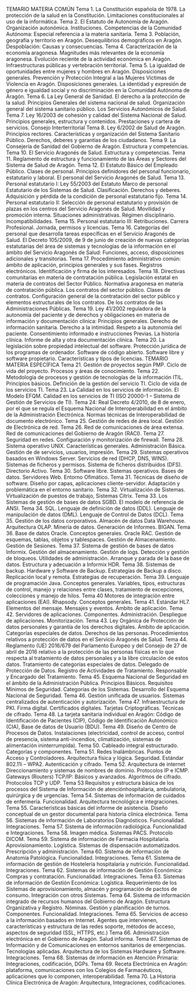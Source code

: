 TEMARIO MATERIA COMÚN
    Tema 1. La Constitución española de 1978. La protección de la salud en la Constitución. Limitaciones constitucionales al uso de la informática.
    Tema 2. El Estatuto de Autonomía de Aragón. Organización autonómica. Instituciones. Competencias de la Comunidad Autónoma: Especial referencia a la materia sanitaria.
    Tema 3. Población, geografía y territorio en Aragón. Desequilibrios demográficos en Aragón. Despoblación: Causas y consecuencias.
    Tema 4. Caracterización de la economía aragonesa. Magnitudes más relevantes de la economía aragonesa. Evolución reciente de la actividad económica en Aragón. Infraestructuras públicas y vertebración territorial.
    Tema 5. La igualdad de oportunidades entre mujeres y hombres en Aragón. Disposiciones generales. Prevención y Protección Integral a las Mujeres Víctimas de Violencia en Aragón. Disposiciones generales. La identidad y expresión de género e igualdad social y no discriminación en la Comunidad Autónoma de Aragón.
    Tema 6. La Ley General de Sanidad. El derecho a la protección de la salud. Principios Generales del sistema nacional de salud. Organización general del sistema sanitario público. Los Servicios Autonómicos de Salud.
    Tema 7. Ley 16/2003 de cohesión y calidad del Sistema Nacional de Salud. Principios generales, estructura y contenidos. Prestaciones y cartera de servicios. Consejo Interterritorial
    Tema 8. Ley 6/2002 de Salud de Aragón. Principios rectores. Características y organización del Sistema Sanitario Público. Derechos, deberes y garantías de los ciudadanos.
    Tema 9. La Consejería de Sanidad del Gobierno de Aragón. Estructura y competencias.
    Tema 10. El Servicio Aragonés de Salud. Estructura y competencias.
    Tema 11. Reglamento de estructura y funcionamiento de las Áreas y Sectores del Sistema de Salud de Aragón.
    Tema 12. El Estatuto Básico del Empleado Público. Clases de personal. Principios definidores del personal funcionario, estatutario y laboral. El personal del Servicio Aragonés de Salud.
    Tema 13. Personal estatutario I: Ley 55/2003 del Estatuto Marco de personal Estatutario de los Sistemas de Salud. Clasificación. Derechos y deberes. Adquisición y pérdida de la condición de personal estatutario fijo.
    Tema 14. Personal estatutario II: Selección de personal estatutario y provisión de plazas en los centros del Servicio Aragonés de Salud. Movilidad y promoción interna. Situaciones administrativas. Régimen disciplinario. Incompatibilidades.
    Tema 15. Personal estatutario III: Retribuciones. Carrera Profesional. Jornada, permisos y licencias.
    Tema 16. Categorías del personal que desarrolla tareas específicas en el Servicio Aragonés de Salud. El Decreto 105/2009, de 9 de junio de creación de nuevas categorías estatutarias del área de sistemas y tecnologías de la información en el ámbito del Servicio Aragonés de Salud: Funciones, acceso, disposiciones adicionales y transitorias.
    Tema 17. Procedimiento administrativo común: ámbito de aplicación, principios generales y sus fases. Registros electrónicos. Identificación y firma de los interesados.
    Tema 18. Directivas comunitarias en materia de contratación pública. Legislación estatal en materia de contratos del Sector Público. Normativa aragonesa en materia de contratación pública. Los contratos del sector público. Clases de contratos. Configuración general de la contratación del sector público y elementos estructurales de los contratos. De los contratos de las Administraciones Públicas.
    Tema 19. Ley 41/2002 reguladora de la autonomía del paciente y de derechos y obligaciones en materia de información y documentación clínica: Principios generales. Derecho de información sanitaria. Derecho a la intimidad. Respeto a la autonomía del paciente. Consentimiento informado e instrucciones Previas. La historia clínica. Informe de alta y otra documentación clínica.
    Tema 20. La legislación sobre propiedad intelectual del software. Protección jurídica de los programas de ordenador. Software de código abierto. Software libre y software propietario. Características y tipos de licencias.
TEMARIO MATERIA ESPECÍFICA
    Tema 21. Gestión de proyectos según PMP. Ciclo de vida del proyecto. Procesos y áreas de conocimiento.
    Tema 22. Metodología de procesos y gestión de tecnologías de la información ITIL. Principios básicos. Definición de la gestión del servicio TI. Ciclo de vida de los servicios TI.
    Tema 23. La Calidad en los servicios de información. El Modelo EFQM. Calidad en los servicios de TI (ISO 20000-1 – Sistema de Gestión de Servicios de TI).
    Tema 24: Real Decreto 4/2010, de 8 de enero, por el que se regula el Esquema Nacional de Interoperabilidad en el ámbito de la Administración Electrónica. Normas técnicas de Interoperabilidad de documento electrónico.
    Tema 25. Gestión de redes de área local. Gestión de Electrónica de red.
    Tema 26. Red de comunicaciones de área extensa. Red de comunicaciones del Gobierno de Aragón (RACI).
    Tema 27. Seguridad en redes. Configuración y monitorización de firewall.
    Tema 28. Sistema operativo UNIX. Características generales. Administración Básica. Gestión de de servicios, usuarios, impresión.
    Tema 29. Sistemas operativos basados en Windows Server. Servicios de red (DHCP, DNS, WINS). Sistemas de ficheros y permisos. Sistema de ficheros distribuidos (DFS). Directorio Activo.
    Tema 30. Software libre. Sistemas operativos. Bases de datos. Servidores Web. Entorno Ofimático.
    Tema 31. Técnicas de diseño de software. Diseño por capas, aplicaciones cliente-servidor. Adaptación y problemática en el entorno sanitario.
    Tema 32. Virtualización de Sistemas. Virtualización de puestos de trabajo, Sistemas Citrix.
    Tema 33. Los Sistemas de gestión de bases de datos SGBD. El modelo de referencia de ANSI. Tema 34. SQL. Lenguaje de definición de datos (DDL). Lenguaje de manipulación de datos (DML). Lenguaje de Control de Datos (DCL).
    Tema 35. Gestión de los datos corporativos. Almacén de datos Data Warehouse. Arquitectura OLAP. Minería de datos. Generación de Informes. BIGAN.
    Tema 36. Base de datos Oracle. Conceptos generales. Oracle RAC. Gestión de esquemas, tablas, objetos y tablespaces. Gestión de Almacenamiento. Gestión de Sesiones.
    Tema 37. Sistema de gestión de bases de datos Informix. Gestión del almacenamiento. Gestión de logs. Detección y gestión de bloqueos. Utilidades de administración. Arranque y parada de la base de datos. Estructura y adecuación a Informix HDR.
    Tema 38. Sistemas de backup. Hardware y Software de Backup. Estrategias de Backup a disco. Replicación local y remota. Estrategias de recuperación.
    Tema 39. Lenguaje de programación Java. Conceptos generales. Variables, tipos, estructuras de control, manejo y relaciones entre clases, tratamiento de excepciones, colecciones y manejo de hilos.
    Tema 40 Motores de integración entre aplicaciones (EAI). Rhapsody. Conceptos generales.
    Tema 41. Estándar HL7. Elementos del mensaje. Mensajes y eventos. Ámbito de aplicación.
    Tema 42. Servidores de aplicaciones. Componentes. Administración. Despliegue de aplicaciones. Monitorización.
    Tema 43. Ley Orgánica de Protección de datos personales y garantía de los derechos digitales. Ámbito de aplicación. Categorías especiales de datos. Derechos de las personas. Procedimientos relativos a protección de datos en el Servicio Aragonés de Salud.
    Tema 44. Reglamento (UE) 2016/679 del Parlamento Europeo y del Consejo de 27 de abril de 2016 relativo a la protección de las personas físicas en lo que respecta al tratamiento de datos personales y a la libre circulación de estos datos. Tratamiento de categorías especiales de datos. Delegado de Protección de Datos. Registro de Actividades de Tratamiento. Responsable y Encargado del Tratamiento.
    Tema 45. Esquema Nacional de Seguridad en el ámbito de la Administración Pública. Principios Básicos. Requisitos Mínimos de Seguridad. Categorías de los Sistemas. Desarrollo del Esquema Nacional de Seguridad.
    Tema 46. Gestión unificada de usuarios. Sistemas centralizados de autenticación y autorización.
    Tema 47. Infraestructura de PKI. Firma digital. Certificados digitales. Tarjetas Criptográficas. Técnicas de cifrado.
    Tema 48. La tarjeta sanitaria individual en Aragón: Código de Identificación de Pacientes (CIP), Código de Identificación Autonómico (CIA), Base de datos de Usuario (BDU).
    Tema 49. Diseño de Centro de Procesos de Datos. Instalaciones (electricidad, control de acceso, control de presencia, sistema anti-incendios, climatización, sistemas de alimentación ininterrumpida).
    Tema 50. Cableado integral estructurado. Categorías y componentes.
    Tema 51. Redes Inalámbricas. Puntos de Acceso y Controladores. Arquitectura física y lógica. Seguridad. Estándar 802.11i – WPA2. Autenticación y cifrado.
    Tema 52. Arquitectura de internet Direccionamiento y sistemas de nombres de dominio. Protocolos IP e ICMP. Gateways (Routers) TCP/IP: Básicos y avanzados. Algoritmos de cifrado. Protocolos TCP y UDP.
    Tema 53 Requisitos y estructura básica de los procesos del Sistema de Información de atenciónhospitalaria, ambulatoria, quirúrgica y de urgencias.
    Tema 54. Sistemas de información de cuidados de enfermería. Funcionalidad. Arquitectura tecnológica e integraciones.
    Tema 55. Características básicas del informe de asistencia. Diseño conceptual de un gestor documental para historia clínica electrónica.
    Tema 56. Sistemas de información de Laboratorios Diagnósticos. Funcionalidad. Integraciones.
    Tema 57. Sistema de información radiológica. Funcionalidad e Integraciones.
    Tema 58. Imagen médica. Sistemas PACS. Protocolo DICOM.
    Tema 59. Sistema de información de Farmacia Hospitalaria. Aprovisionamiento. Logística. Sistemas de dispensación automatizados. Prescripción y administración.
    Tema 60. Sistema de información de Anatomía Patológica. Funcionalidad. Integraciones.
    Tema 61. Sistema de información de gestión de Hostelería hospitalaria y nutrición. Funcionalidad. Integraciones.
    Tema 62. Sistemas de información de Gestión Económica: Compras y contratación. Funcionalidad. Integraciones.
    Tema 63. Sistemas de información de Gestión Económica: Logística. Requerimiento de los Sistemas de aprovisionamiento, almacén y programación de pactos de consumo. Integración con otros Sistemas.
    Tema 64. Sistema de información integrado de recursos humanos del Gobierno de Aragón. Estructura Organizativa y Registro. Nóminas. Gestión y planificación de turnos. Componentes. Funcionalidad. Integraciones.
    Tema 65. Servicios de acceso a la información basados en Internet. Agentes que intervienen, características y estructura de las redes soporte, métodos de acceso, aspectos de seguridad (SSL, HTTPS, etc.)
    Tema 66. Administración electrónica en el Gobierno de Aragón. Salud informa.
    Tema 67. Sistemas de Información y de Comunicaciones en entornos sanitarios de emergencias. Tecnologías aplicadas. Arquitectura de los Sistemas Hardware y Software. Integraciones.
    Tema 68. Sistemas de información en Atención Primaria: Integraciones, codificación, DGPs.
    Tema 69. Receta Electrónica en Aragón: plataforma, comunicaciones con los Colegios de Farmacéuticos, aplicaciones que lo componen, interoperabilidad.
    Tema 70. La Historia Clínica Electrónica de Aragón: Arquitectura, Integraciones, codificaciones.